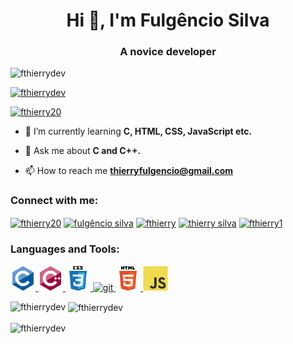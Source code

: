 <h1 align="center">Hi 👋, I'm Fulgêncio Silva</h1>
<h3 align="center">A novice developer</h3>

<p align="left"> <img src="https://komarev.com/ghpvc/?username=fthierrydev&label=Profile%20views&color=0e75b6&style=flat" alt="fthierrydev" /> </p>

<p align="left"> <a href="https://github.com/ryo-ma/github-profile-trophy"><img src="https://github-profile-trophy.vercel.app/?username=fthierrydev" alt="fthierrydev" /></a> </p>

<p align="left"> <a href="https://twitter.com/fthierry20" target="blank"><img src="https://img.shields.io/twitter/follow/fthierry20?logo=twitter&style=for-the-badge" alt="fthierry20" /></a> </p>

- 🌱 I’m currently learning **C, HTML, CSS, JavaScript etc.**

- 💬 Ask me about **C and C++.**

- 📫 How to reach me **thierryfulgencio@gmail.com**

<h3 align="left">Connect with me:</h3>
<p align="left">
<a href="https://twitter.com/fthierry20" target="blank"><img align="center" src="https://raw.githubusercontent.com/rahuldkjain/github-profile-readme-generator/master/src/images/icons/Social/twitter.svg" alt="fthierry20" height="30" width="40" /></a>
<a href="https://linkedin.com/in/fulgêncio silva" target="blank"><img align="center" src="https://raw.githubusercontent.com/rahuldkjain/github-profile-readme-generator/master/src/images/icons/Social/linked-in-alt.svg" alt="fulgêncio silva" height="30" width="40" /></a>
<a href="https://codesandbox.com/fthierry" target="blank"><img align="center" src="https://raw.githubusercontent.com/rahuldkjain/github-profile-readme-generator/master/src/images/icons/Social/codesandbox.svg" alt="fthierry" height="30" width="40" /></a>
<a href="https://fb.com/FThierry18" target="blank"><img align="center" src="https://raw.githubusercontent.com/rahuldkjain/github-profile-readme-generator/master/src/images/icons/Social/facebook.svg" alt="thierry silva" height="30" width="40" /></a>
<a href="https://instagram.com/fthierry1" target="blank"><img align="center" src="https://raw.githubusercontent.com/rahuldkjain/github-profile-readme-generator/master/src/images/icons/Social/instagram.svg" alt="fthierry1" height="30" width="40" /></a>
</p>

<h3 align="left">Languages and Tools:</h3>
<p align="left"> <a href="https://www.cprogramming.com/" target="_blank" rel="noreferrer"> <img src="https://raw.githubusercontent.com/devicons/devicon/master/icons/c/c-original.svg" alt="c" width="40" height="40"/> </a> <a href="https://www.w3schools.com/cpp/" target="_blank" rel="noreferrer"> <img src="https://raw.githubusercontent.com/devicons/devicon/master/icons/cplusplus/cplusplus-original.svg" alt="cplusplus" width="40" height="40"/> </a> <a href="https://www.w3schools.com/css/" target="_blank" rel="noreferrer"> <img src="https://raw.githubusercontent.com/devicons/devicon/master/icons/css3/css3-original-wordmark.svg" alt="css3" width="40" height="40"/> </a> <a href="https://git-scm.com/" target="_blank" rel="noreferrer"> <img src="https://www.vectorlogo.zone/logos/git-scm/git-scm-icon.svg" alt="git" width="40" height="40"/> </a> <a href="https://www.w3.org/html/" target="_blank" rel="noreferrer"> <img src="https://raw.githubusercontent.com/devicons/devicon/master/icons/html5/html5-original-wordmark.svg" alt="html5" width="40" height="40"/> </a> <a href="https://developer.mozilla.org/en-US/docs/Web/JavaScript" target="_blank" rel="noreferrer"> <img src="https://raw.githubusercontent.com/devicons/devicon/master/icons/javascript/javascript-original.svg" alt="javascript" width="40" height="40"/> </a> </p>

<p><img align="left" src="https://github-readme-stats.vercel.app/api/top-langs?username=fthierrydev&show_icons=true&locale=en&layout=compact" alt="fthierrydev" /></p>

<p>&nbsp;<img align="center" src="https://github-readme-stats.vercel.app/api?username=fthierrydev&show_icons=true&locale=en" alt="fthierrydev" /></p>

<p><img align="center" src="https://github-readme-streak-stats.herokuapp.com/?user=fthierrydev&" alt="fthierrydev" /></p>
